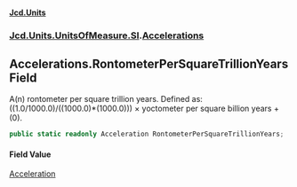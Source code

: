 #### [Jcd.Units](index.md 'index')
### [Jcd.Units.UnitsOfMeasure.SI](Jcd.Units.UnitsOfMeasure.SI.md 'Jcd.Units.UnitsOfMeasure.SI').[Accelerations](Accelerations.md 'Jcd.Units.UnitsOfMeasure.SI.Accelerations')

## Accelerations.RontometerPerSquareTrillionYears Field

A(n) rontometer per square trillion years. Defined as: ((1.0/1000.0)/((1000.0)*(1000.0))) × yoctometer per square billion years + (0).

```csharp
public static readonly Acceleration RontometerPerSquareTrillionYears;
```

#### Field Value
[Acceleration](Acceleration.md 'Jcd.Units.UnitTypes.Acceleration')